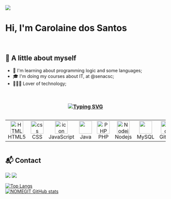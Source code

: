 ![](https://komarev.com/ghpvc/?username=carolainesantos&color=9745F5)

<h1>Hi, I'm Carolaine dos Santos</h1>

<br>

<h2>🌸 A little about myself</h2> 

- 🌱 I'm learning about programming logic and some languages;
- 🎓 I'm doing my courses about IT, at @senacsc;
- 👩🏻‍💻 Lover of technology;




<br>

  <h3 align="center"><a href="https://git.io/typing-svg"><img src="https://readme-typing-svg.demolab.com?font=.=500&size=28&pause=0&duration=5000&color=9745F5&center=true&width=700&lines=🛠️ Languages and Tools under study;🛠️ Languages and Tools under study" alt="Typing SVG" /></a></h3>
<p align="center">
<p align="center">
<div style="display: flex; align-items: flex-start; align: center">
<table align="center">
  <tr>
    <td align="center"  width="96">
        <img src="https://skillicons.dev/icons?i=html" width="40" height="40" alt="HTML5" />
      <br>HTML5
    </td>
    <td align="center" width="96">
        <img src="https://skillicons.dev/icons?i=css" width="40" height="40" alt="css" />
      <br>CSS
    </td>
    <td align="center" width="96">
        <img src="https://techstack-generator.vercel.app/js-icon.svg" alt="icon" width="40" height="40" />
      <br>JavaScript
    </td>
    <td align="center" width="96">
        <img src="https://cdn.jsdelivr.net/gh/devicons/devicon/icons/java/java-original.svg" width="40" height="40" />
      <br>Java
    </td>
     <td align="center" width="96">
        <img src="https://skillicons.dev/icons?i=php" width="40" height="40" alt="PHP" />
      <br>PHP
     </td>
    <td align="center" width="96">
        <img src="https://skillicons.dev/icons?i=nodejs" width="40" height="40" alt="Nodejs" />
      <br>Nodejs
      </td>
    <td align="center" width="96">
        <img src="https://cdn.jsdelivr.net/gh/devicons/devicon/icons/mysql/mysql-original.svg" width="40" height="40"/>
      <br>MySQL
    </td>
    <br><br>
    <td align="center" width="96">
        <img src="https://techstack-generator.vercel.app/github-icon.svg" alt="icon" width="40" height="40" />
      <br>Github
    </td>
    <td align="center" width="96"> 
        <img src="https://user-images.githubusercontent.com/25181517/192108372-f71d70ac-7ae6-4c0d-8395-51d8870c2ef0.png" width="40" height="40" alt="Git" />
      <br>Git
    </td>
    <td align="center" width="96">
        <img src="https://skillicons.dev/icons?i=vscode" width="40" height="40" alt="VsCode" />
      <br>VsCode
    </td>
  </tr>
</table>
<br/><br/>
</div>


<h2>📬 Contact</h2>


<a href="https://www.linkedin.com/in/carolaine-dos-santos-0ab300231/" target="_blank"><img src="https://img.shields.io/badge/-LinkedIn-%230077B5?style=for-the-badge&logo=linkedin&logoColor=white" target="_blank"></a>
<a href = "mailto:carolainedossants@gmail.com"><img src="https://img.shields.io/badge/Gmail-D14836?style=for-the-badge&logo=gmail&logoColor=white" target="_blank"></a>



 
[![Top Langs](https://github-readme-stats.vercel.app/api/top-langs/?username=carolainesantos&show&layout=compact&theme=midnight-purple)](https://github.com/carolainesantos/)<br>
[![NOMEGIT GitHub stats](https://github-readme-stats.vercel.app/api?username=carolainesantos&show_icons=true&theme=midnight-purple)
](https://github.com/carolainesantos/)
